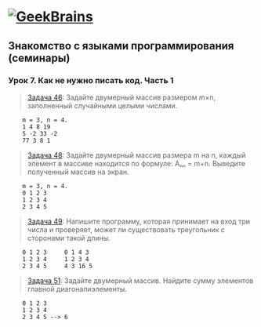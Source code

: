 ﻿# [![GeekBrains](https://frontend-scripts.hb.bizmrg.com/unique-hf/svg/logo.svg)](https://gb.ru)

## Знакомство с языками программирования (семинары)

### Урок 7. Как не нужно писать код. Часть 1

> [Задача 46](https://github.com/XYI7I/GeekBrains/blob/main/Geek/C%23/lesson7/task1/Program.cs): Задайте двумерный массив размером m×n, заполненный случайными целыми числами.

        m = 3, n = 4.
        1 4 8 19
        5 -2 33 -2
        77 3 8 1

> [Задача 48](https://github.com/XYI7I/GeekBrains/tree/main/Geek/C%23/lesson7/task2/Program.cs): Задайте двумерный массив размера m на n, каждый элемент в массиве находится по формуле: Aₙₙ = m+n. Выведите полученный массив на экран.

        m = 3, n = 4.
        0 1 2 3
        1 2 3 4
        2 3 4 5

> [Задача 49](https://github.com/XYI7I/GeekBrains/tree/main/Geek/C%23/lesson7/task3/Program.cs): Напишите программу, которая принимает на вход три числа и проверяет, может ли существовать треугольник с сторонами такой длины.
        
        0 1 2 3     0 1 4 3
        1 2 3 4     1 2 3 4
        2 3 4 5     4 3 16 5
        
> [Задача 51](https://github.com/XYI7I/GeekBrains/tree/main/Geek/C%23/lesson7/task4/Program.cs): Задайте двумерный массив. Найдите сумму элементов главной диагоналиэлементы.

        0 1 2 3
        1 2 3 4
        2 3 4 5 --> 6